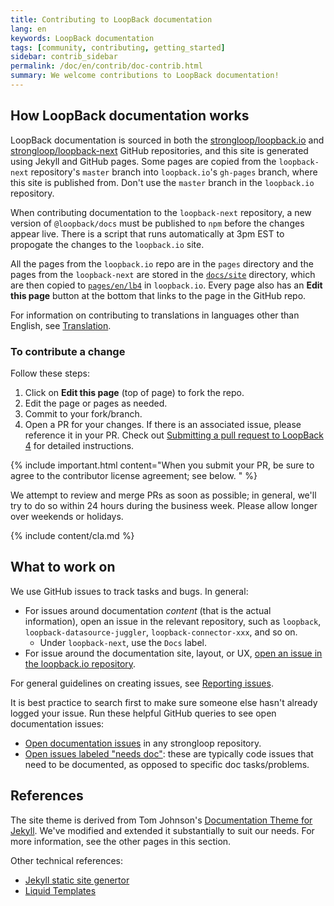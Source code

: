 ```yaml
---
title: Contributing to LoopBack documentation
lang: en
keywords: LoopBack documentation
tags: [community, contributing, getting_started]
sidebar: contrib_sidebar
permalink: /doc/en/contrib/doc-contrib.html
summary: We welcome contributions to LoopBack documentation!
---
```


## How LoopBack documentation works

LoopBack documentation is sourced in both the [strongloop/loopback.io](https://github.com/strongloop/loopback.io/) and [strongloop/loopback-next](https://github.com/strongloop/loopback-next/) GitHub repositories, and this site is generated using Jekyll and GitHub pages.  Some pages are copied from the `loopback-next` repository's `master` branch into `loopback.io`'s `gh-pages` branch, where this site is published from.  Don't use the `master` branch in the `loopback.io` repository.

When contributing documentation to the `loopback-next` repository, a new version of `@loopback/docs` must be published to `npm` before the changes appear live.  There is a script that runs automatically at 3pm EST to propogate the changes to the `loopback.io` site.

All the pages from the `loopback.io` repo are in the `pages` directory and the pages from the `loopback-next` are stored in the [`docs/site`](https://github.com/strongloop/loopback-next/tree/master/docs/site) directory, which are then copied to [`pages/en/lb4`](https://github.com/strongloop/loopback.io/tree/gh-pages/pages/en/lb4) in `loopback.io`.  Every page also has an **Edit this page** button at the bottom that links to the page in the GitHub repo.  

For information on contributing to translations in languages other than English, see [Translation](translation.html).

### To contribute a change

Follow these steps:

1. Click on **Edit this page** (top of page) to fork the repo.
1. Edit the page or pages as needed.
1. Commit to your fork/branch.
1. Open a PR for your changes.  If there is an associated issue, please reference it in your PR. Check out [Submitting a pull request to LoopBack 4](https://loopback.io/doc/en/lb4/submitting_a_pr.html) for detailed instructions.

{% include important.html content="When you submit your PR, be sure to agree to the contributor license agreement; see below.
" %}

We attempt to review and merge PRs as soon as possible; in general, we'll try to do so within 24 hours during the business week.  Please allow longer over weekends or holidays.

{% include content/cla.md %}

## What to work on

We use GitHub issues to track tasks and bugs.  In general:

- For issues around documentation _content_ (that is the actual information), open an issue in the relevant repository, such as `loopback`, `loopback-datasource-juggler`, `loopback-connector-xxx`, and so on.
    - Under `loopback-next`, use the `Docs` label.
- For issue around the documentation site, layout, or UX, [open an issue in the loopback.io repository](https://github.com/strongloop/loopback.io/issues/new).

For general guidelines on creating issues, see [Reporting issues](Reporting-issues.html).

It is best practice to search first to make sure someone else hasn't already logged your issue.
Run these helpful GitHub queries to see open documentation issues:

- [Open documentation issues](https://github.com/issues?utf8=%E2%9C%93&q=is%3Aopen+is%3Aissue+label%3Adoc+org%3Astrongloop+) in any strongloop repository.
- [Open issues labeled "needs doc"](https://github.com/issues?utf8=%E2%9C%93&q=is%3Aopen+is%3Aissue+label%3Aneeds-doc+org%3Astrongloop+):  these are typically code issues that need to be documented, as opposed to specific doc tasks/problems.

## References

The site theme is derived from
Tom Johnson's [Documentation Theme for Jekyll](http://idratherbewriting.com/documentation-theme-jekyll/).
We've modified and extended it substantially to suit our needs.  For more information, see the
other pages in this section.

Other technical references:

- [Jekyll static site genertor](https://jekyllrb.com/)
- [Liquid Templates](https://shopify.github.io/liquid/)
